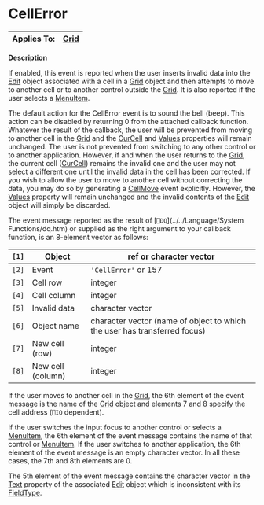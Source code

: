 



<h1 class="heading"><span class="name">CellError</span></h1>

| Applies To: | [Grid](../a-z/grid.md) |
| --- | ---  |


**Description**


If enabled, this event is reported when the user inserts invalid data into the [Edit](../a-z/edit.md) object associated with a cell in a [Grid](../a-z/grid.md) object and then attempts to move to another cell or to another control outside the [Grid](../a-z/grid.md). It is also reported if the user selects a [MenuItem](../a-z/menuitem.md).


The default action for the CellError event is to sound the bell (beep). This action can be disabled by returning 0 from the attached callback function. Whatever the result of the callback, the user will be prevented from moving to another cell in the [Grid](../a-z/grid.md) and the [CurCell](../a-z/curcell.md) and [Values](../a-z/values.md) properties will remain unchanged. The user is not prevented from switching to any other control or to another application. However, if and when the user returns to the [Grid](../a-z/grid.md), the current cell ([CurCell](../a-z/curcell.md)) remains the invalid one and the user may not select a different one until the invalid data in the cell has been corrected. If you wish to allow the user to move to another cell without correcting the data, you may do so by generating a [CellMove](../a-z/cellmove.md) event explicitly. However, the [Values](../a-z/values.md) property will remain unchanged and the invalid contents of the [Edit](../a-z/edit.md) object will simply be discarded.



The event message reported as the result of [`⎕DQ`](../../Language/System Functions/dq.htm) or supplied as the right argument to your callback function, is an 8-element vector as follows:


| `[1]` | Object | ref or character vector |
| --- | --- | ---  |
| `[2]` | Event | `'CellError'` or 157 |
| `[3]` | Cell row | integer |
| `[4]` | Cell column | integer |
| `[5]` | Invalid data | character vector |
| `[6]` | Object name | character vector (name of object to which the user has transferred focus) |
| `[7]` | New cell (row) | integer |
| `[8]` | New cell (column) | integer |



If the user moves to another cell in the [Grid](../a-z/grid.md), the 6th element of the event message is the name of the [Grid](../a-z/grid.md) object and elements 7 and 8 specify the cell address (`⎕IO` dependent).


If the user switches the input focus to another control or selects a [MenuItem](../a-z/menuitem.md), the 6th element of the event message contains the name of that control or [MenuItem](../a-z/menuitem.md). If the user switches to another application, the 6th element of the event message is an empty character vector. In all these cases, the 7th and 8th elements are 0.


The 5th element of the event message contains the character vector in the [Text](../a-z/text.md) property of the associated [Edit](../a-z/edit.md) object which is inconsistent with its [FieldType](../a-z/fieldtype.md).


